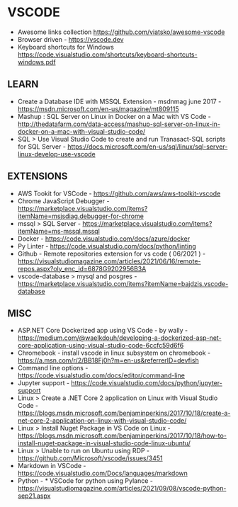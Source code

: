 # VSCODE

* Awesome links collection <https://github.com/viatsko/awesome-vscode>
* Browser driven - https://vscode.dev
* Keyboard shortcuts for Windows <https://code.visualstudio.com/shortcuts/keyboard-shortcuts-windows.pdf>

## LEARN

* Create a Database IDE with MSSQL Extension - msdnmag june 2017 - https://msdn.microsoft.com/en-us/magazine/mt809115
* Mashup : SQL Server on Linux in Docker on a Mac with VS Code - http://thedatafarm.com/data-access/mashup-sql-server-on-linux-in-docker-on-a-mac-with-visual-studio-code/
* SQL > Use Visual Studio Code to create and run Tranasact-SQL scripts for SQL Server - https://docs.microsoft.com/en-us/sql/linux/sql-server-linux-develop-use-vscode

## EXTENSIONS

* AWS Tookit for VSCode - https://github.com/aws/aws-toolkit-vscode
* Chrome JavaScript Debugger - https://marketplace.visualstudio.com/items?itemName=msjsdiag.debugger-for-chrome
* mssql > SQL Server - https://marketplace.visualstudio.com/items?itemName=ms-mssql.mssql
* Docker - https://code.visualstudio.com/docs/azure/docker
* Py Linter - https://code.visualstudio.com/docs/python/linting
* Github - Remote repositories extension for vs code ( 06/2021 ) - https://visualstudiomagazine.com/articles/2021/06/16/remote-repos.aspx?oly_enc_id=6878G9202956B3A
* vscode-database > mysql and posgres - https://marketplace.visualstudio.com/items?itemName=bajdzis.vscode-database

## MISC

* ASP.NET Core Dockerized app using VS Code - by wally - https://medium.com/@waelkdouh/developing-a-dockerized-asp-net-core-application-using-visual-studio-code-6ccfc59d6f6
* Chromebook - install vscode in linux subsystem on chromebook - https://a.msn.com/r/2/BB18Fj0h?m=en-us&referrerID=devfish
* Command line options - https://code.visualstudio.com/docs/editor/command-line
* Jupyter support - https://code.visualstudio.com/docs/python/jupyter-support
* Linux > Create a .NET Core 2 application on Linux with Visual Studio Code - https://blogs.msdn.microsoft.com/benjaminperkins/2017/10/18/create-a-net-core-2-application-on-linux-with-visual-studio-code/
* Linux > Install Nuget Package in VS Code on Linux -https://blogs.msdn.microsoft.com/benjaminperkins/2017/10/18/how-to-install-nuget-package-in-visual-studio-code-linux-ubuntu/
* Linux > Unable to run on Ubuntu using RDP - https://github.com/Microsoft/vscode/issues/3451
* Markdown in VSCode - https://code.visualstudio.com/Docs/languages/markdown
* Python - * VSCode for python using Pylance - https://visualstudiomagazine.com/articles/2021/09/08/vscode-python-sep21.aspx
